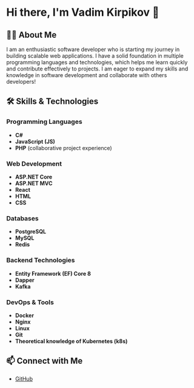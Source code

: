 # Hi there, I'm Vadim Kirpikov 👋

## 👨‍💻 About Me
I am an enthusiastic software developer who is starting my journey in building scalable web applications. I have a solid foundation in multiple programming languages and technologies, which helps me learn quickly and contribute effectively to projects. I am eager to expand my skills and knowledge in software development and collaborate with others developers!

## 🛠 Skills & Technologies

### Programming Languages
- **C#**
- **JavaScript (JS)**
- **PHP** (collaborative project experience)

### Web Development
- **ASP.NET Core**
- **ASP.NET MVC**
- **React**
- **HTML**
- **CSS**

### Databases
- **PostgreSQL**
- **MySQL**
- **Redis**

### Backend Technologies
- **Entity Framework (EF) Core 8**
- **Dapper**
- **Kafka**

### DevOps & Tools
- **Docker**
- **Nginx**
- **Linux**
- **Git**
- **Theoretical knowledge of Kubernetes (k8s)**

## 📫 Connect with Me
- [GitHub](https://github.com/vadimkirpikov)

